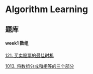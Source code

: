 
# Algorithm Learning

## 题库

#### week1 数组
[121. 买卖股票的最佳时机](https://github.com/Qiner0900/algorithm/issues/2)

[1013. 将数组分成和相等的三个部分](https://github.com/Qiner0900/algorithm/issues/3)
